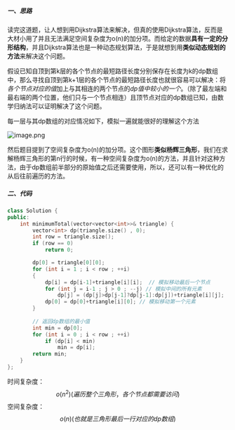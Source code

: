##### 一、思路

读完这道题，让人想到用Dijkstra算法来解决，但真的使用Dijkstra算法，反而是大材小用了并且无法满足空间复杂度为o(n)的加分项。而给定的数据**具有一定的分形结构**，并且Dijkstra算法也是一种动态规划算法，于是就想到用**类似动态规划的方法**来解决这个问题。

假设已知自顶到第k层的各个节点的最短路径长度分别保存在长度为k的dp数组中，那么寻找自顶到第k+1层的各个节点的最短路径长度也就很容易可以解决：将*各个节点对应的值*加上与其相连的两个节点的*dp值中较小的一个*。（除了最左端和最右端的两个位置，他们只与一个节点相连）且顶节点对应的dp数组已知，由数学归纳法可以证明解决了这个问题。

每一层与其dp数组的对应情况如下，模拟一遍就能很好的理解这个方法

![image.png](https://i.loli.net/2020/02/16/sLkznhcj59qVRZx.png)

然后题目提到了空间复杂度为o(n)的加分项。这个图形**类似杨辉三角形**，我们在求解杨辉三角形的第n行的时候，有一种空间复杂度为o(n)的方法，并且针对这种方法，由于dp数组前半部分的原始值之后还需要使用，所以，还可以有一种优化的从后往前遍历的方法。

##### 二、代码

```c++
class Solution {
public:
    int minimumTotal(vector<vector<int>>& triangle) {
        vector<int> dp(triangle.size() , 0);
        int row = triangle.size();
        if (row == 0)
            return 0;

        dp[0] = triangle[0][0];
        for (int i = 1 ; i < row ; ++i)
        {
            dp[i] = dp[i-1]+triangle[i][i];  // 模拟移动最后一个节点
            for (int j = i-1 ; j > 0 ; --j) // 模拟中间的所有元素
                dp[j] = (dp[j]>dp[j-1]?dp[j-1]:dp[j])+triangle[i][j];
            dp[0] = dp[0]+triangle[i][0]; // 模拟移动第一个元素
        }
        
        // 返回dp数组的最小值
        int min = dp[0];
        for (int i = 0 ; i < row ; ++i)
            if (dp[i] < min)
                min = dp[i];
        return min;
    }
};
```

时间复杂度：
$$
o(n^2)(遍历整个三角形，各个节点都需要访问)
$$
空间复杂度：
$$
o(n)(也就是三角形最后一行对应的dp数组)
$$
